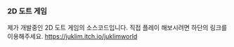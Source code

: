 ### 2D 도트 게임

제가 개발중인 2D 도트 게임의 소스코드입니다.
직접 플레이 해보시려면 하단의 링크를 이용해주세요.
<https://juklim.itch.io/juklimworld>

